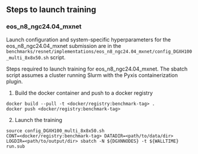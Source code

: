 ## Steps to launch training

### eos_n8_ngc24.04_mxnet

Launch configuration and system-specific hyperparameters for the
eos_n8_ngc24.04_mxnet submission are in the
`benchmarks/resnet/implementations/eos_n8_ngc24.04_mxnet/config_DGXH100_multi_8x8x50.sh` script.

Steps required to launch training for eos_n8_ngc24.04_mxnet.  The sbatch
script assumes a cluster running Slurm with the Pyxis containerization plugin.

1. Build the docker container and push to a docker registry

```
docker build --pull -t <docker/registry:benchmark-tag> .
docker push <docker/registry:benchmark-tag>
```

2. Launch the training
```
source config_DGXH100_multi_8x8x50.sh
CONT=<docker/registry:benchmark-tag> DATADIR=<path/to/data/dir> LOGDIR=<path/to/output/dir> sbatch -N ${DGXNNODES} -t ${WALLTIME} run.sub
```
